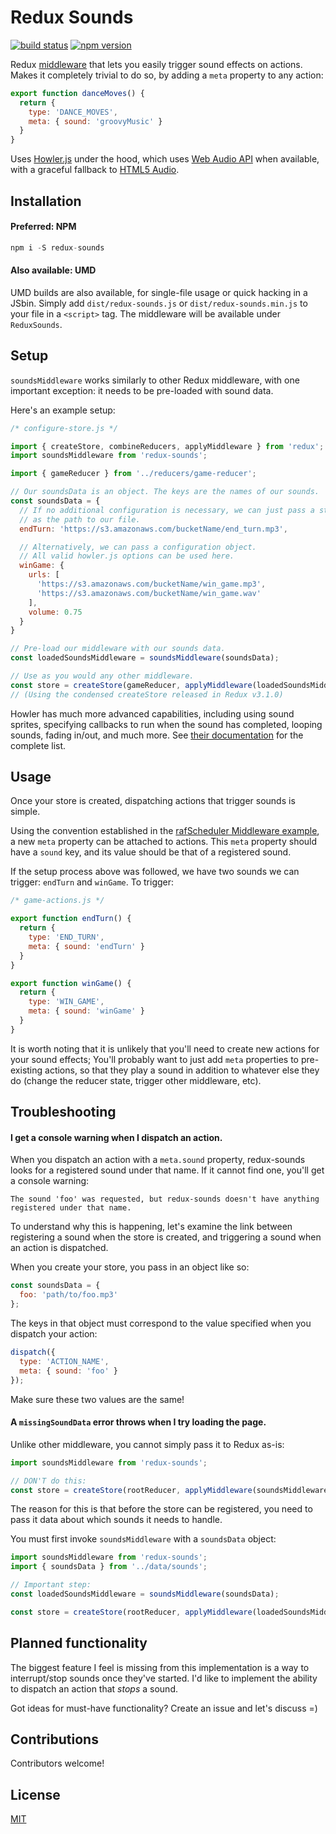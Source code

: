 Redux Sounds
============

[![build status](https://img.shields.io/travis/joshwcomeau/redux-sounds/master.svg?style=flat-square)](https://travis-ci.org/joshwcomeau/redux-sounds)
[![npm version](https://img.shields.io/npm/v/redux-sounds.svg?style=flat-square)](https://www.npmjs.com/package/redux-sounds)


Redux [middleware](http://rackt.org/redux/docs/advanced/Middleware.html) that lets you easily trigger sound effects on actions. Makes it completely trivial to do so, by adding a `meta` property to any action:

```js
export function danceMoves() {
  return {
    type: 'DANCE_MOVES',
    meta: { sound: 'groovyMusic' }
  }
}
```

Uses [Howler.js](https://github.com/goldfire/howler.js/) under the hood, which uses [Web Audio API](https://developer.mozilla.org/en-US/docs/Web/API/Web_Audio_API) when available, with a graceful fallback to [HTML5 Audio](https://en.wikipedia.org/wiki/HTML5_Audio).


## Installation

#### Preferred: NPM

```js
npm i -S redux-sounds
```


#### Also available: UMD

UMD builds are also available, for single-file usage or quick hacking in a JSbin. Simply add `dist/redux-sounds.js` or `dist/redux-sounds.min.js` to your file in a `<script>` tag. The middleware will be available under `ReduxSounds`.


## Setup

`soundsMiddleware` works similarly to other Redux middleware, with one important exception: it needs to be pre-loaded with sound data.

Here's an example setup:

```js
/* configure-store.js */

import { createStore, combineReducers, applyMiddleware } from 'redux';
import soundsMiddleware from 'redux-sounds';

import { gameReducer } from '../reducers/game-reducer';

// Our soundsData is an object. The keys are the names of our sounds.
const soundsData = {
  // If no additional configuration is necessary, we can just pass a string
  // as the path to our file.
  endTurn: 'https://s3.amazonaws.com/bucketName/end_turn.mp3',

  // Alternatively, we can pass a configuration object.
  // All valid howler.js options can be used here.
  winGame: {
    urls: [
      'https://s3.amazonaws.com/bucketName/win_game.mp3',
      'https://s3.amazonaws.com/bucketName/win_game.wav'
    ],
    volume: 0.75
  }
}

// Pre-load our middleware with our sounds data.
const loadedSoundsMiddleware = soundsMiddleware(soundsData);

// Use as you would any other middleware.
const store = createStore(gameReducer, applyMiddleware(loadedSoundsMiddleware));
// (Using the condensed createStore released in Redux v3.1.0)
```

Howler has much more advanced capabilities, including using sound sprites, specifying callbacks to run when the sound has completed, looping sounds, fading in/out, and much more. See [their documentation](https://github.com/goldfire/howler.js/#properties) for the complete list.


## Usage

Once your store is created, dispatching actions that trigger sounds is simple.

Using the convention established in the [rafScheduler Middleware example](https://github.com/rackt/redux/blob/46083e73d952feb367bf3fa4e13c1e419a224100/docs/advanced/Middleware.md#seven-examples), a new `meta` property can be attached to actions. This `meta` property should have a `sound` key, and its value should be that of a registered sound.

If the setup process above was followed, we have two sounds we can trigger: `endTurn` and `winGame`. To trigger:

```js
/* game-actions.js */

export function endTurn() {
  return {
    type: 'END_TURN',
    meta: { sound: 'endTurn' }
  }
}

export function winGame() {
  return {
    type: 'WIN_GAME',
    meta: { sound: 'winGame' }
  }
}

```

It is worth noting that it is unlikely that you'll need to create new actions for your sound effects; You'll probably want to just add `meta` properties to pre-existing actions, so that they play a sound in addition to whatever else they do (change the reducer state, trigger other middleware, etc).


## Troubleshooting

#### I get a console warning when I dispatch an action.

When you dispatch an action with a `meta.sound` property, redux-sounds looks for a registered sound under that name. If it cannot find one, you'll get a console warning:

    The sound 'foo' was requested, but redux-sounds doesn't have anything registered under that name.

To understand why this is happening, let's examine the link between registering a sound when the store is created, and triggering a sound when an action is dispatched.

When you create your store, you pass in an object like so:
```js
const soundsData = {
  foo: 'path/to/foo.mp3'
};
```

The keys in that object must correspond to the value specified when you dispatch your action:
```js
dispatch({
  type: 'ACTION_NAME',
  meta: { sound: 'foo' }
});
```

Make sure these two values are the same!

#### A `missingSoundData` error throws when I try loading the page.

Unlike other middleware, you cannot simply pass it to Redux as-is:
```js
import soundsMiddleware from 'redux-sounds';

// DON'T do this:
const store = createStore(rootReducer, applyMiddleware(soundsMiddleware));
```

The reason for this is that before the store can be registered, you need to pass it data about which sounds it needs to handle.

You must first invoke `soundsMiddleware` with a `soundsData` object:

```js
import soundsMiddleware from 'redux-sounds';
import { soundsData } from '../data/sounds';

// Important step:
const loadedSoundsMiddleware = soundsMiddleware(soundsData);

const store = createStore(rootReducer, applyMiddleware(loadedSoundsMiddleware));
```

## Planned functionality

The biggest feature I feel is missing from this implementation is a way to interrupt/stop sounds once they've started. I'd like to implement the ability to dispatch an action that _stops_ a sound.

Got ideas for must-have functionality? Create an issue and let's discuss =)


## Contributions

Contributors welcome!


## License

[MIT](https://github.com/joshwcomeau/redux-sounds/blob/master/LICENSE.md)

